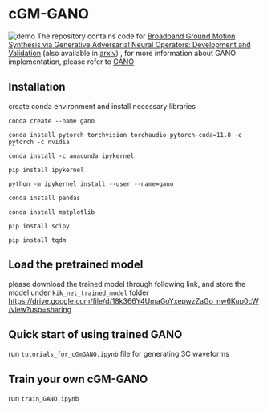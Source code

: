 # cGM-GANO
![demo](https://github.com/yzshi5/GM-GANO/blob/main/model.png)
The repository contains code for [Broadband Ground Motion Synthesis via Generative Adversarial Neural Operators: Development and Validation](https://pubs.geoscienceworld.org/ssa/bssa/article/doi/10.1785/0120230207/636448/Broadband-Ground-Motion-Synthesis-via-Generative) (also available in [arxiv](https://arxiv.org/abs/2309.03447))
, for more information about GANO implementation, please refer to [GANO](https://github.com/neuraloperator/GANO)

## Installation

create conda environment and install necessary libraries
```
conda create --name gano

conda install pytorch torchvision torchaudio pytorch-cuda=11.8 -c pytorch -c nvidia

conda install -c anaconda ipykernel

pip install ipykernel

python -m ipykernel install --user --name=gano

conda install pandas

conda install matplotlib
 
pip install scipy

pip install tqdm
```

## Load the pretrained model
please download the trained model through following link,  and store the model under `kik_net_trained_model` folder
https://drive.google.com/file/d/18k366Y4UmaGoYxepwzZaGo_nw6Kup0cW/view?usp=sharing

## Quick start of using trained GANO
run `tutorials_for_cGmGANO.ipynb` file for generating 3C waveforms 

## Train your own cGM-GANO
run `train_GANO.ipynb`
